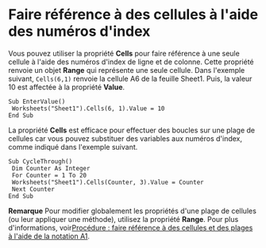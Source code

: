 
# Faire référence à des cellules à l'aide des numéros d'index

Vous pouvez utiliser la propriété  **Cells** pour faire référence à une seule cellule à l'aide des numéros d'index de ligne et de colonne. Cette propriété renvoie un objet **Range** qui représente une seule cellule. Dans l'exemple suivant, `Cells(6,1)` renvoie la cellule A6 de la feuille Sheet1. Puis, la valeur 10 est affectée à la propriété **Value**.


```
Sub EnterValue() 
 Worksheets("Sheet1").Cells(6, 1).Value = 10 
End Sub
```


La propriété  **Cells** est efficace pour effectuer des boucles sur une plage de cellules car vous pouvez substituer des variables aux numéros d'index, comme indiqué dans l'exemple suivant.




```
Sub CycleThrough() 
 Dim Counter As Integer 
 For Counter = 1 To 20 
 Worksheets("Sheet1").Cells(Counter, 3).Value = Counter 
 Next Counter 
End Sub
```


 **Remarque**  Pour modifier globalement les propriétés d'une plage de cellules (ou leur appliquer une méthode), utilisez la propriété  **Range**. Pour plus d'informations, voir[Procédure : faire référence à des cellules et des plages à l'aide de la notation A1](c98741c5-465e-137f-872d-185a20068d4a.md).

